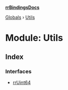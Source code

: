 **[rrBindingsDocs](../README.md)**

[Globals](../README.md) › [Utils](utils.md)

# Module: Utils

## Index

### Interfaces

* [rrUint64](../interfaces/utils.rruint64.md)